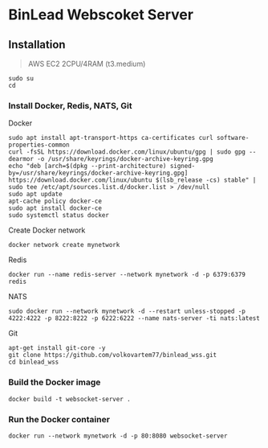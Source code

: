 # BinLead Webscoket Server
## Installation

> AWS EC2 2CPU/4RAM (t3.medium)   

```
sudo su
cd
```

### Install Docker, Redis, NATS, Git

Docker
```
sudo apt install apt-transport-https ca-certificates curl software-properties-common
curl -fsSL https://download.docker.com/linux/ubuntu/gpg | sudo gpg --dearmor -o /usr/share/keyrings/docker-archive-keyring.gpg
echo "deb [arch=$(dpkg --print-architecture) signed-by=/usr/share/keyrings/docker-archive-keyring.gpg] https://download.docker.com/linux/ubuntu $(lsb_release -cs) stable" | sudo tee /etc/apt/sources.list.d/docker.list > /dev/null
sudo apt update
apt-cache policy docker-ce
sudo apt install docker-ce
sudo systemctl status docker
```
Create Docker network
```
docker network create mynetwork
```
Redis
```
docker run --name redis-server --network mynetwork -d -p 6379:6379 redis
```
NATS
```
sudo docker run --network mynetwork -d --restart unless-stopped -p 4222:4222 -p 8222:8222 -p 6222:6222 --name nats-server -ti nats:latest
```  
Git
```
apt-get install git-core -y
git clone https://github.com/volkovartem77/binlead_wss.git
cd binlead_wss
```

### Build the Docker image
```
docker build -t websocket-server .
```

### Run the Docker container
```
docker run --network mynetwork -d -p 80:8080 websocket-server
```
